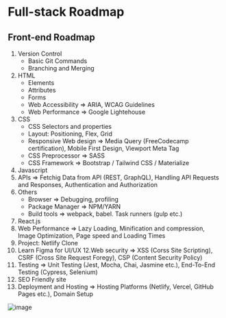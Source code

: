 # Full-stack Roadmap

## Front-end Roadmap

1. Version Control
    - Basic Git Commands
    - Branching and Merging
3. HTML
    - Elements
    - Attributes
    - Forms
    - Web Accessibility => ARIA, WCAG Guidelines
    - Web Performance => Google Lightehouse
4. CSS
    - CSS Selectors and properties
    - Layout: Positioning, Flex, Grid
    - Responsive Web design => Media Query (FreeCodecamp certification), Mobile First Design, Viewport Meta Tag
    - CSS Preprocessor => SASS
    - CSS Framework => Bootstrap / Tailwind CSS / Materialize
5. Javascript
6. APIs => Fetchig Data from API (REST, GraphQL),  Handling API Requests and Responses, Authentication and Authorization
7. Others
    - Browser => Debugging, profiling
    - Package Manager => NPM/YARN
    - Build tools => webpack, babel. Task runners (gulp etc.)
9. React.js
10. Web Performance => Lazy Loading, Minification and compression, Image Optimization, Page speed and Loading Times
11. Project: Netlify Clone
12. Learn Figma for UI/UX
12.Web security => XSS (Corss Site Scripting), CSRF (Cross Site Request Foregy), CSP (Content Security Policy)
13. Testing => Unit Testing (Jest, Mocha, Chai, Jasmine etc.), End-To-End Testing (Cypress, Selenium)
14. SEO Friendly site
15. Deployment and Hosting => Hosting Platforms (Netlify, Vercel, GitHub Pages etc.), Domain Setup

![image](https://github.com/anisul-Islam/full-stack-roadmap/assets/28184926/6a4a5433-75e2-4938-b6ea-c9d23f105639)

